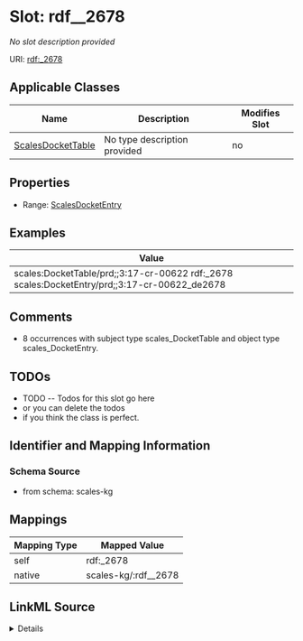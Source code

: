 

# Slot: rdf__2678


_No slot description provided_





URI: [rdf:_2678](http://www.w3.org/1999/02/22-rdf-syntax-ns#_2678)



<!-- no inheritance hierarchy -->





## Applicable Classes

| Name | Description | Modifies Slot |
| --- | --- | --- |
| [ScalesDocketTable](../classes/ScalesDocketTable.md) | No type description provided |  no  |







## Properties

* Range: [ScalesDocketEntry](../classes/ScalesDocketEntry.md)






## Examples

| Value |
| --- |
| scales:DocketTable/prd;;3:17-cr-00622 rdf:_2678 scales:DocketEntry/prd;;3:17-cr-00622_de2678 |

## Comments

* 8 occurrences with subject type scales_DocketTable and object type scales_DocketEntry.

## TODOs

* TODO -- Todos for this slot go here
* or you can delete the todos
* if you think the class is perfect.

## Identifier and Mapping Information







### Schema Source


* from schema: scales-kg




## Mappings

| Mapping Type | Mapped Value |
| ---  | ---  |
| self | rdf:_2678 |
| native | scales-kg/:rdf__2678 |




## LinkML Source

<details>
```yaml
name: rdf__2678
description: No slot description provided
todos:
- TODO -- Todos for this slot go here
- or you can delete the todos
- if you think the class is perfect.
comments:
- 8 occurrences with subject type scales_DocketTable and object type scales_DocketEntry.
examples:
- value: scales:DocketTable/prd;;3:17-cr-00622 rdf:_2678 scales:DocketEntry/prd;;3:17-cr-00622_de2678
from_schema: scales-kg
rank: 1000
slot_uri: rdf:_2678
alias: rdf__2678
domain_of:
- scales_DocketTable
range: scales_DocketEntry

```
</details>